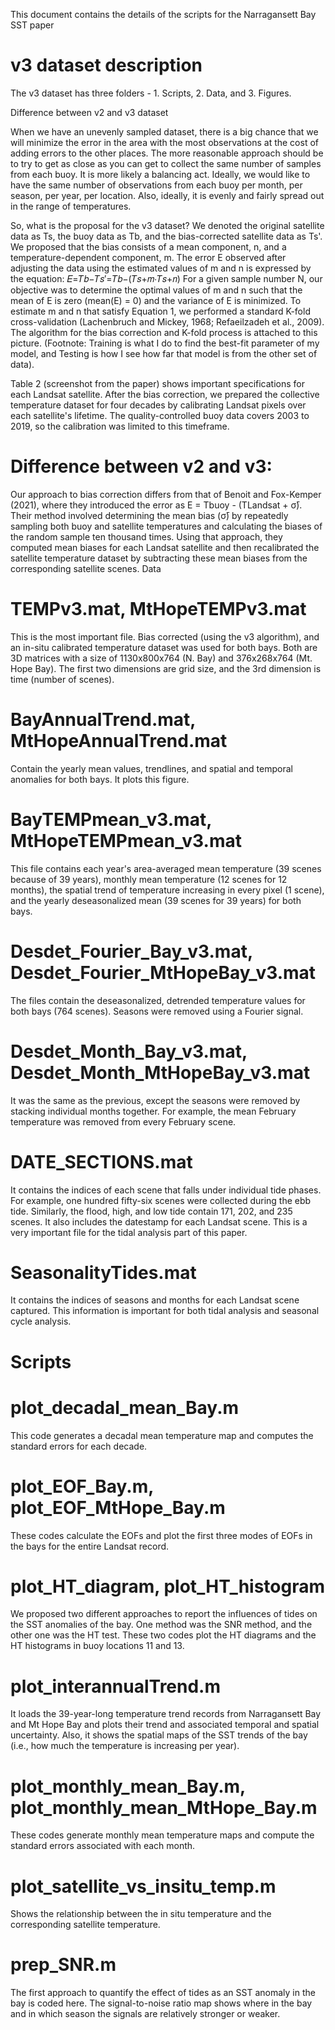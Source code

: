 This document contains the details of the scripts for the Narragansett Bay SST paper

# v3 dataset description

The v3 dataset has three folders - 1. Scripts, 2. Data, and 3. Figures. 

Difference between v2 and v3 dataset

When we have an unevenly sampled dataset, there is a big chance that we will minimize the error in the area with the most observations at the cost of adding errors to the other places. The more reasonable approach should be to try to get as close as you can get to collect the same number of samples from each buoy. It is more likely a balancing act. Ideally, we would like to have the same number of observations from each buoy per month, per season, per year, per location. Also, ideally, it is evenly and fairly spread out in the range of temperatures. 

So, what is the proposal for the v3 dataset? We denoted the original satellite data as Ts, the buoy data as Tb, and the bias-corrected satellite data as Ts'. We proposed that the bias consists of a mean component, n, and a temperature-dependent component, m. The error E observed after adjusting the data using the estimated values of m and n is expressed by the equation:
𝐸=𝑇𝑏−𝑇𝑠′=𝑇𝑏−(𝑇𝑠+𝑚⋅𝑇𝑠+𝑛)
For a given sample number N, our objective was to determine the optimal values of m and n such that the mean of E is zero (mean(E) = 0) and the variance of E is minimized. To estimate m and n that satisfy Equation 1, we performed a standard K-fold cross-validation (Lachenbruch and Mickey, 1968; Refaeilzadeh et al., 2009).  The algorithm for the bias correction and K-fold process is attached to this picture. (Footnote: Training is what I do to find the best-fit parameter of my model, and Testing is how I see how far that model is from the other set of data).



Table 2 (screenshot from the paper) shows important specifications for each Landsat satellite. After the bias correction, we prepared the collective temperature dataset for four decades by calibrating Landsat pixels over each satellite's lifetime. The quality-controlled buoy data covers 2003 to 2019, so the calibration was limited to this timeframe. 


#  Difference between v2 and v3: 
Our approach to bias correction differs from that of Benoit and Fox-Kemper (2021), where they introduced the error as E = Tbuoy - (TLandsat + σ̄). Their method involved determining the mean bias (σ̄) by repeatedly sampling both buoy and satellite temperatures and calculating the biases of the random sample ten thousand times. Using that approach, they computed mean biases for each Landsat satellite and then recalibrated the satellite temperature dataset by subtracting these mean biases from the corresponding satellite scenes.
Data

#  TEMPv3.mat, MtHopeTEMPv3.mat
This is the most important file. Bias corrected (using the v3 algorithm), and an in-situ calibrated temperature dataset was used for both bays. Both are 3D matrices with a size of 1130x800x764 (N. Bay) and 376x268x764 (Mt. Hope Bay). The first two dimensions are grid size, and the 3rd dimension is time (number of scenes). 

# BayAnnualTrend.mat, MtHopeAnnualTrend.mat
Contain the yearly mean values, trendlines, and spatial and temporal anomalies for both bays. It plots this figure. 

# BayTEMPmean_v3.mat, MtHopeTEMPmean_v3.mat
This file contains each year's area-averaged mean temperature (39 scenes because of 39 years), monthly mean temperature (12 scenes for 12 months), the spatial trend of temperature increasing in every pixel (1 scene), and the yearly deseasonalized mean (39 scenes for 39 years) for both bays. 

# Desdet_Fourier_Bay_v3.mat, Desdet_Fourier_MtHopeBay_v3.mat
The files contain the deseasonalized, detrended temperature values for both bays (764 scenes). Seasons were removed using a Fourier signal. 

# Desdet_Month_Bay_v3.mat, Desdet_Month_MtHopeBay_v3.mat
It was the same as the previous, except the seasons were removed by stacking individual months together. For example, the mean February temperature was removed from every February scene. 

# DATE_SECTIONS.mat
It contains the indices of each scene that falls under individual tide phases. For example, one hundred fifty-six scenes were collected during the ebb tide. Similarly, the flood, high, and low tide contain 171, 202, and 235 scenes. It also includes the datestamp for each Landsat scene. This is a very important file for the tidal analysis part of this paper. 

# SeasonalityTides.mat
It contains the indices of seasons and months for each Landsat scene captured. This information is important for both tidal analysis and seasonal cycle analysis. 

# Scripts

# plot_decadal_mean_Bay.m
This code generates a decadal mean temperature map and computes the standard errors for each decade. 


# plot_EOF_Bay.m, plot_EOF_MtHope_Bay.m
These codes calculate the EOFs and plot the first three modes of EOFs in the bays for the entire Landsat record. 

# plot_HT_diagram, plot_HT_histogram
We proposed two different approaches to report the influences of tides on the SST anomalies of the bay. One method was the SNR method, and the other one was the HT test. These two codes plot the HT diagrams and the HT histograms in buoy locations 11 and 13. 




# plot_interannualTrend.m 
It loads the 39-year-long temperature trend records from Narragansett Bay and Mt Hope Bay and plots their trend and associated temporal and spatial uncertainty. Also, it shows the spatial maps of the SST trends of the bay (i.e., how much the temperature is increasing per year).



# plot_monthly_mean_Bay.m, plot_monthly_mean_MtHope_Bay.m
These codes generate monthly mean temperature maps and compute the standard errors associated with each month. 


# plot_satellite_vs_insitu_temp.m
Shows the relationship between the in situ temperature and the corresponding satellite temperature. 




# prep_SNR.m
The first approach to quantify the effect of tides as an SST anomaly in the bay is coded here. The signal-to-noise ratio map shows where in the bay and in which season the signals are relatively stronger or weaker. 

